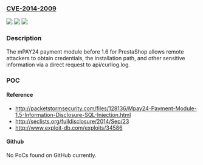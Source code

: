 ### [CVE-2014-2009](https://cve.mitre.org/cgi-bin/cvename.cgi?name=CVE-2014-2009)
![](https://img.shields.io/static/v1?label=Product&message=n%2Fa&color=blue)
![](https://img.shields.io/static/v1?label=Version&message=n%2Fa&color=blue)
![](https://img.shields.io/static/v1?label=Vulnerability&message=n%2Fa&color=brighgreen)

### Description

The mPAY24 payment module before 1.6 for PrestaShop allows remote attackers to obtain credentials, the installation path, and other sensitive information via a direct request to api/curllog.log.

### POC

#### Reference
- http://packetstormsecurity.com/files/128136/Mpay24-Payment-Module-1.5-Information-Disclosure-SQL-Injection.html
- http://seclists.org/fulldisclosure/2014/Sep/23
- http://www.exploit-db.com/exploits/34586

#### Github
No PoCs found on GitHub currently.

